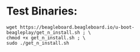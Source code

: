 # Test Binaries:

```
wget https://beagleboard.beagleboard.io/u-boot-beagleplay/get_n_install.sh ; \
chmod +x get_n_install.sh ; \
sudo ./get_n_install.sh
```
